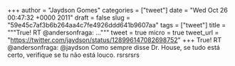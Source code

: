 
+++
author = "Jaydson Gomes"
categories = ["tweet"]
date = "Wed Oct 26 00:47:32 +0000 2011"
draft = false
slug = "59e45c7af3b6b264aa4c7fe4926ddd641b9607aa"
tags = ["tweet"]
title = """True! RT @andersonfraga: ..."""
tweet = true
micro = true
tweet_url = "https://twitter.com/jaydson/status/128996147082698752"
+++
True! RT @andersonfraga: @jaydson Como sempre disse Dr. House, se tudo está certo, verifique se tu não está louco. rsrsrsrs
